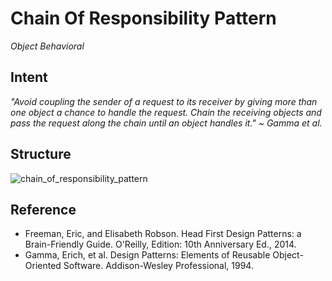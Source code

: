# Chain Of Responsibility Pattern
*Object Behavioral*

## Intent
*"Avoid coupling the sender of a request to its receiver by giving more than one object a chance to handle the request. Chain the receiving objects and pass the request along the chain until an object handles it." ~ Gamma et al.*

## Structure
![chain_of_responsibility_pattern](https://raw.githubusercontent.com/Code2Bits/Design-Patterns-Java/master/Behavioral%20Patterns/Chain%20Of%20Responsibility/Images/chain_of_responsibility_pattern.png)

## Reference
* Freeman, Eric, and Elisabeth Robson. Head First Design Patterns: a Brain-Friendly Guide. O'Reilly, Edition: 10th Anniversary Ed., 2014.
* Gamma, Erich, et al. Design Patterns: Elements of Reusable Object-Oriented Software. Addison-Wesley Professional, 1994.